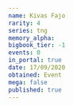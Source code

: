 ```yaml
---
name: Kivas Fajo
rarity: 4
series: tng
memory_alpha:
bigbook_tier: -1
events: 0
in_portal: true
date: 17/09/2020
obtained: Event
mega: false
published: true
---
```




